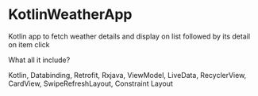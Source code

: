 # KotlinWeatherApp
Kotlin app to fetch weather details and display on list followed by its detail on item click


What all it include?

Kotlin, Databinding, Retrofit, Rxjava, ViewModel, LiveData, RecyclerView, CardView, SwipeRefreshLayout, Constraint Layout
